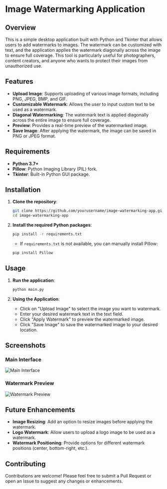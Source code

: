 # Image Watermarking Application

## Overview

This is a simple desktop application built with Python and Tkinter that allows users to add watermarks to images. The watermark can be customized with text, and the application applies the watermark diagonally across the image to ensure full coverage. This tool is particularly useful for photographers, content creators, and anyone who wants to protect their images from unauthorized use.

## Features

- **Upload Image**: Supports uploading of various image formats, including PNG, JPEG, BMP, and GIF.
- **Customizable Watermark**: Allows the user to input custom text to be used as a watermark.
- **Diagonal Watermarking**: The watermark text is applied diagonally across the entire image to ensure full coverage.
- **Preview**: Provides a real-time preview of the watermarked image.
- **Save Image**: After applying the watermark, the image can be saved in PNG or JPEG format.

## Requirements

- **Python 3.7+**
- **Pillow**: Python Imaging Library (PIL) fork.
- **Tkinter**: Built-in Python GUI package.

## Installation

1. **Clone the repository**:
    ```bash
    git clone https://github.com/yourusername/image-watermarking-app.git
    cd image-watermarking-app
    ```

2. **Install the required Python packages**:
    ```bash
    pip install -r requirements.txt
    ```
   - If `requirements.txt` is not available, you can manually install Pillow:
    ```bash
    pip install Pillow
    ```

## Usage

1. **Run the application**:
    ```bash
    python main.py
    ```

2. **Using the Application**:
   - Click on "Upload Image" to select the image you want to watermark.
   - Enter your desired watermark text in the text field.
   - Click "Apply Watermark" to preview the watermarked image.
   - Click "Save Image" to save the watermarked image to your desired location.

## Screenshots

### Main Interface
![Main Interface](screenshot1.png)

### Watermark Preview
![Watermark Preview](screenshot2.png)

## Future Enhancements

- **Image Resizing**: Add an option to resize images before applying the watermark.
- **Logo Watermark**: Allow users to upload a logo image to be used as a watermark.
- **Watermark Positioning**: Provide options for different watermark positions (center, bottom-right, etc.).

## Contributing

Contributions are welcome! Please feel free to submit a Pull Request or open an Issue to suggest any changes or enhancements.



